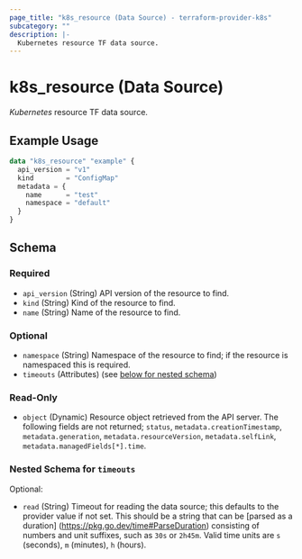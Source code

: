 ```yaml
---
page_title: "k8s_resource (Data Source) - terraform-provider-k8s"
subcategory: ""
description: |-
  Kubernetes resource TF data source.
---
```


# k8s_resource (Data Source)

_Kubernetes_ resource TF data source.

## Example Usage

```terraform
data "k8s_resource" "example" {
  api_version = "v1"
  kind        = "ConfigMap"
  metadata = {
    name      = "test"
    namespace = "default"
  }
}
```

<!-- schema generated by tfplugindocs -->
## Schema

### Required

- `api_version` (String) API version of the resource to find.
- `kind` (String) Kind of the resource to find.
- `name` (String) Name of the resource to find.

### Optional

- `namespace` (String) Namespace of the resource to find; if the resource is namespaced this is required.
- `timeouts` (Attributes) (see [below for nested schema](#nestedatt--timeouts))

### Read-Only

- `object` (Dynamic) Resource object retrieved from the API server. The following fields are not returned; `status`, `metadata.creationTimestamp`, `metadata.generation`, `metadata.resourceVersion`, `metadata.selfLink`, `metadata.managedFields[*].time`.

<a id="nestedatt--timeouts"></a>
### Nested Schema for `timeouts`

Optional:

- `read` (String) Timeout for reading the data source; this defaults to the provider value if not set. This should be a string that can be [parsed as a duration] (https://pkg.go.dev/time#ParseDuration) consisting of numbers and unit suffixes, such as `30s` or `2h45m`. Valid time units are `s` (seconds), `m` (minutes), `h` (hours).
